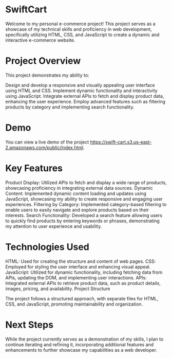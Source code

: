 # SwiftCart

Welcome to my personal e-commerce project! This project serves as a showcase of my technical skills and proficiency in web development, specifically utilizing HTML, CSS, and JavaScript to create a dynamic and interactive e-commerce website.

# Project Overview

This project demonstrates my ability to:

Design and develop a responsive and visually appealing user interface using HTML and CSS.
Implement dynamic functionality and interactivity using JavaScript.
Integrate external APIs to fetch and display product data, enhancing the user experience.
Employ advanced features such as filtering products by category and implementing search functionality.

# Demo

You can view a live demo of the project https://swift-cart.s3.us-east-2.amazonaws.com/public/index.html.

# Key Features

Product Display: Utilized APIs to fetch and display a wide range of products, showcasing proficiency in integrating external data sources.
Dynamic Content: Implemented dynamic content loading and updates using JavaScript, showcasing my ability to create responsive and engaging user experiences.
Filtering by Category: Implemented category-based filtering to enable users to easily navigate and explore products based on their interests.
Search Functionality: Developed a search feature allowing users to quickly find products by entering keywords or phrases, demonstrating my attention to user experience and usability.

# Technologies Used

HTML: Used for creating the structure and content of web pages.
CSS: Employed for styling the user interface and enhancing visual appeal.
JavaScript: Utilized for dynamic functionality, including fetching data from APIs, updating the DOM, and implementing user interactions.
APIs: Integrated external APIs to retrieve product data, such as product details, images, pricing, and availability.
Project Structure

The project follows a structured approach, with separate files for HTML, CSS, and JavaScript, promoting maintainability and organization.

# Next Steps

While the project currently serves as a demonstration of my skills, I plan to continue iterating and refining it, incorporating additional features and enhancements to further showcase my capabilities as a web developer.
